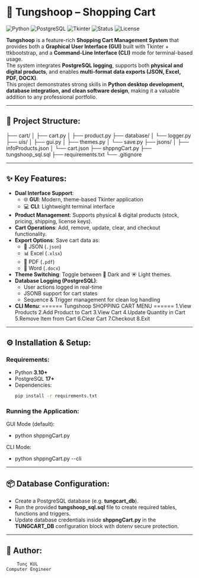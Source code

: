# 🛒 Tungshoop – Shopping Cart

![Python](https://img.shields.io/badge/Python-3.10+-blue?logo=python)
![PostgreSQL](https://img.shields.io/badge/PostgreSQL-Database-blue?logo=postgresql)
![Tkinter](https://img.shields.io/badge/UI-Tkinter-brightgreen?logo=windows)
![Status](https://img.shields.io/badge/Status-Active-success)
![License](https://img.shields.io/badge/License-MIT-lightgrey)

**Tungshoop** is a feature-rich **Shopping Cart Management System** that provides both a **Graphical User Interface (GUI)** built with Tkinter + ttkbootstrap, and a **Command-Line Interface (CLI)** mode for terminal-based usage.  
The system integrates **PostgreSQL logging**, supports both **physical and digital products**, and enables **multi-format data exports (JSON, Excel, PDF, DOCX)**.  
This project demonstrates strong skills in **Python desktop development, database integration, and clean software design**, making it a valuable addition to any professional portfolio.

---

## 📂 Project Structure:

├── cart/
│   ├── cart.py
│   ├── product.py
├── database/
│   └── logger.py
├── uis/
│   ├── gui.py
│   ├── themes.py
│   └── save.py
├── jsons/
│   ├── infoProducts.json
│   └── cart.json
├── shppngCart.py
├── tungshoop_sql.sql
├── requirements.txt
└── .gitignore

---

## ✨ Key Features:

- **Dual Interface Support**:  
  - 🌐 **GUI**: Modern, theme-based Tkinter application  
  - 💻 **CLI**: Lightweight terminal interface  
- **Product Management**: Supports physical & digital products (stock, pricing, shipping, license keys).  
- **Cart Operations**: Add, remove, update, clear, and checkout functionality.  
- **Export Options**: Save cart data as:  
  - 📄 JSON  (`.json`)
  - 📊 Excel (`.xlsx`)  
  - 📑 PDF  (`.pdf`)
  - 📝 Word (`.docx`)  
- **Theme Switching**: Toggle between 🌙 Dark and ☀ Light themes.  
- **Database Logging (PostgreSQL)**:  
  - User actions logged in real-time  
  - JSONB support for cart states  
  - Sequence & Trigger management for clean log handling  
- **CLI Menu**:
====== Tungshoop SHOPPING CART MENU ======
1.View Products
2.Add Product to Cart
3.View Cart
4.Update Quantity in Cart
5.Remove Item from Cart
6.Clear Cart
7.Checkout
8.Exit

---

## ⚙️ Installation & Setup:

### Requirements:
- Python **3.10+**
- PostgreSQL **17+**
- Dependencies:
  ```bash
  pip install -r requirements.txt

### Running the Application:
GUI Mode (default):
- python shppngCart.py

CLI Mode:
- python shppngCart.py --cli

---

## 📦 Database Configuration:

- Create a PostgreSQL database (e.g. **tungcart_db**).
- Run the provided **tungshoop_sql.sql** file to create required tables, functions and triggers.
- Update database credentials inside **shppngCart.py** in the **TUNGCART_DB** configuration block with dotenv secure protection.

---
## 👑 Author:

        Tunç KUL
    Computer Engineer
